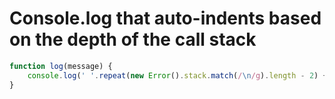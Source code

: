 # Console.log that auto-indents based on the depth of the call stack

```js
function log(message) {
    console.log(' '.repeat(new Error().stack.match(/\n/g).length - 2) + message);
}
```
